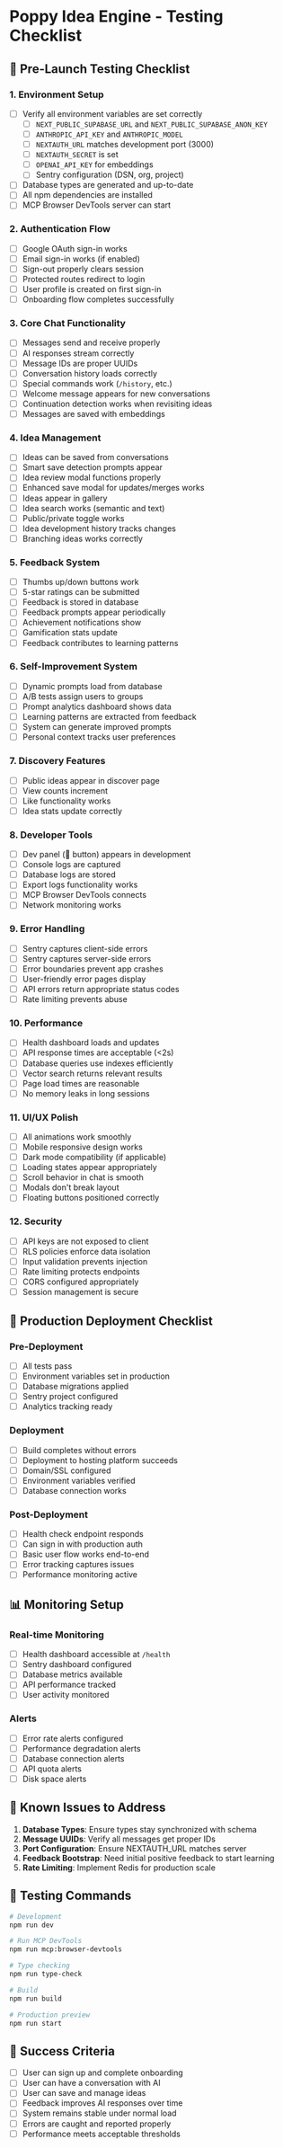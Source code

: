# Poppy Idea Engine - Testing Checklist

## 🔧 Pre-Launch Testing Checklist

### 1. Environment Setup
- [ ] Verify all environment variables are set correctly
  - [ ] `NEXT_PUBLIC_SUPABASE_URL` and `NEXT_PUBLIC_SUPABASE_ANON_KEY`
  - [ ] `ANTHROPIC_API_KEY` and `ANTHROPIC_MODEL`
  - [ ] `NEXTAUTH_URL` matches development port (3000)
  - [ ] `NEXTAUTH_SECRET` is set
  - [ ] `OPENAI_API_KEY` for embeddings
  - [ ] Sentry configuration (DSN, org, project)
- [ ] Database types are generated and up-to-date
- [ ] All npm dependencies are installed
- [ ] MCP Browser DevTools server can start

### 2. Authentication Flow
- [ ] Google OAuth sign-in works
- [ ] Email sign-in works (if enabled)
- [ ] Sign-out properly clears session
- [ ] Protected routes redirect to login
- [ ] User profile is created on first sign-in
- [ ] Onboarding flow completes successfully

### 3. Core Chat Functionality
- [ ] Messages send and receive properly
- [ ] AI responses stream correctly
- [ ] Message IDs are proper UUIDs
- [ ] Conversation history loads correctly
- [ ] Special commands work (`/history`, etc.)
- [ ] Welcome message appears for new conversations
- [ ] Continuation detection works when revisiting ideas
- [ ] Messages are saved with embeddings

### 4. Idea Management
- [ ] Ideas can be saved from conversations
- [ ] Smart save detection prompts appear
- [ ] Idea review modal functions properly
- [ ] Enhanced save modal for updates/merges works
- [ ] Ideas appear in gallery
- [ ] Idea search works (semantic and text)
- [ ] Public/private toggle works
- [ ] Idea development history tracks changes
- [ ] Branching ideas works correctly

### 5. Feedback System
- [ ] Thumbs up/down buttons work
- [ ] 5-star ratings can be submitted
- [ ] Feedback is stored in database
- [ ] Feedback prompts appear periodically
- [ ] Achievement notifications show
- [ ] Gamification stats update
- [ ] Feedback contributes to learning patterns

### 6. Self-Improvement System
- [ ] Dynamic prompts load from database
- [ ] A/B tests assign users to groups
- [ ] Prompt analytics dashboard shows data
- [ ] Learning patterns are extracted from feedback
- [ ] System can generate improved prompts
- [ ] Personal context tracks user preferences

### 7. Discovery Features
- [ ] Public ideas appear in discover page
- [ ] View counts increment
- [ ] Like functionality works
- [ ] Idea stats update correctly

### 8. Developer Tools
- [ ] Dev panel (🐛 button) appears in development
- [ ] Console logs are captured
- [ ] Database logs are stored
- [ ] Export logs functionality works
- [ ] MCP Browser DevTools connects
- [ ] Network monitoring works

### 9. Error Handling
- [ ] Sentry captures client-side errors
- [ ] Sentry captures server-side errors
- [ ] Error boundaries prevent app crashes
- [ ] User-friendly error pages display
- [ ] API errors return appropriate status codes
- [ ] Rate limiting prevents abuse

### 10. Performance
- [ ] Health dashboard loads and updates
- [ ] API response times are acceptable (<2s)
- [ ] Database queries use indexes efficiently
- [ ] Vector search returns relevant results
- [ ] Page load times are reasonable
- [ ] No memory leaks in long sessions

### 11. UI/UX Polish
- [ ] All animations work smoothly
- [ ] Mobile responsive design works
- [ ] Dark mode compatibility (if applicable)
- [ ] Loading states appear appropriately
- [ ] Scroll behavior in chat is smooth
- [ ] Modals don't break layout
- [ ] Floating buttons positioned correctly

### 12. Security
- [ ] API keys are not exposed to client
- [ ] RLS policies enforce data isolation
- [ ] Input validation prevents injection
- [ ] Rate limiting protects endpoints
- [ ] CORS configured appropriately
- [ ] Session management is secure

## 🚀 Production Deployment Checklist

### Pre-Deployment
- [ ] All tests pass
- [ ] Environment variables set in production
- [ ] Database migrations applied
- [ ] Sentry project configured
- [ ] Analytics tracking ready

### Deployment
- [ ] Build completes without errors
- [ ] Deployment to hosting platform succeeds
- [ ] Domain/SSL configured
- [ ] Environment variables verified
- [ ] Database connection works

### Post-Deployment
- [ ] Health check endpoint responds
- [ ] Can sign in with production auth
- [ ] Basic user flow works end-to-end
- [ ] Error tracking captures issues
- [ ] Performance monitoring active

## 📊 Monitoring Setup

### Real-time Monitoring
- [ ] Health dashboard accessible at `/health`
- [ ] Sentry dashboard configured
- [ ] Database metrics available
- [ ] API performance tracked
- [ ] User activity monitored

### Alerts
- [ ] Error rate alerts configured
- [ ] Performance degradation alerts
- [ ] Database connection alerts
- [ ] API quota alerts
- [ ] Disk space alerts

## 🐛 Known Issues to Address

1. **Database Types**: Ensure types stay synchronized with schema
2. **Message UUIDs**: Verify all messages get proper IDs
3. **Port Configuration**: Ensure NEXTAUTH_URL matches server
4. **Feedback Bootstrap**: Need initial positive feedback to start learning
5. **Rate Limiting**: Implement Redis for production scale

## 📝 Testing Commands

```bash
# Development
npm run dev

# Run MCP DevTools
npm run mcp:browser-devtools

# Type checking
npm run type-check

# Build
npm run build

# Production preview
npm run start
```

## 🎯 Success Criteria

- [ ] User can sign up and complete onboarding
- [ ] User can have a conversation with AI
- [ ] User can save and manage ideas
- [ ] Feedback improves AI responses over time
- [ ] System remains stable under normal load
- [ ] Errors are caught and reported properly
- [ ] Performance meets acceptable thresholds
